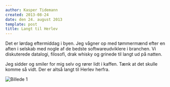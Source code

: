 ```yaml
---
author: Kasper Tidemann
created: 2013-08-24
date: den 24. august 2013
template: post
title: Langt til Herlev
---
```


Det er lørdag eftermiddag i byen. Jeg vågner op med tømmermænd efter en aften i selskab med nogle af de bedste softwareudviklere i branchen. Vi diskuterede datalogi, filosofi, drak whisky og grinede til langt ud på natten.

Jeg sidder og smiler for mig selv og rører lidt i kaffen. Tænk at det skulle komme så vidt. Der er altså langt til Herlev herfra.

![Billede 1](/photos/langt-til-herlev/1.jpg)